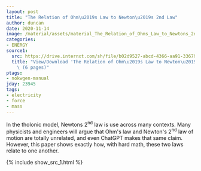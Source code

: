 ```yaml
---
layout: post
title: "The Relation of Ohm\u2019s Law to Newton\u2019s 2nd Law"
author: duncan
date: 2020-11-14
image: /material/assets/material_The_Relation_of_Ohms_Law_to_Newtons_2nd_Law.png
categories:
- ENERGY
source1:
  src: https://drive.internxt.com/sh/file/b02d9527-abcd-4366-aa91-33679c0cfbc9/0968eb312b3a84704cbd6b9f78ff45b45beb28ce3174dbd31100bfaa8057c8d4
  title: "View/Download 'The Relation of Ohm\u2019s Law to Newton\u2019s 2nd Law'\
    \ (6 pages)"
ptags:
- nokwgen-manual
jday: 23945
tags:
- electricity
- force
- mass
---
```


In the tholonic model, Newtons 2<sup>nd</sup> law is use across many contexts.  Many physicists and engineers will argue that Ohm's law and Newton's 2<sup>nd</sup> law of motion are totally unrelated, and even ChatGPT makes that same claim.  However, this paper shows exactly how, with hard math, these two laws relate to one another.

<!--more-->

{% include show_src_1.html %}


